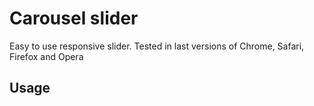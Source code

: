 # Carousel slider
Easy to use responsive slider.
Tested in last versions of Chrome, Safari, Firefox and Opera 

## Usage
